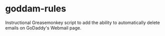 goddam-rules
============

Instructional Greasemonkey script to add the ability to automatically delete emails on GoDaddy's Webmail page.
